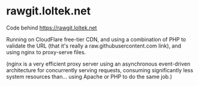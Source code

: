 # rawgit.loltek.net
Code behind https://rawgit.loltek.net

Running on CloudFlare free-tier CDN, and using a combination of PHP to validate the URL (that it's really a raw.githubusercontent.com link),
and using nginx to proxy-serve files.

(nginx is a very efficient proxy server using an asynchronous event-driven architecture for concurrently serving requests, consuming significantly less system resources than... using Apache or PHP to do the same job.)
